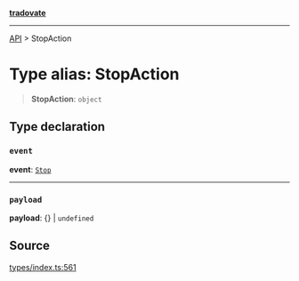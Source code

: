 [**tradovate**](../README.md)

***

[API](../API.md) > StopAction

# Type alias: StopAction

> **StopAction**: `object`

## Type declaration

### `event`

**event**: [`Stop`](../enumerations/enumeration.StrategyEvent.md#stop)

***

### `payload`

**payload**: \{} \| `undefined`

## Source

[types/index.ts:561](https://github.com/cgilly2fast/tradovate-typescript/blob/b1caea5/src/types/index.ts#L561)
